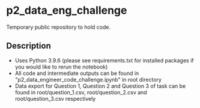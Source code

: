 # p2_data_eng_challenge
Temporary public repository to hold code.

## Description
- Uses Python 3.9.6 (please see requirements.txt for installed packages if you would like to rerun the notebook)
- All code and intermediate outputs can be found in "p2_data_engineer_code_challenge.ipynb" in root directory
- Data export for Question 1, Question 2 and Question 3 of task can be found in root/question_1.csv, root/question_2.csv and root/question_3.csv respectively
